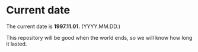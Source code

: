 # Current date

The current date is **1997.11.01.** (YYYY.MM.DD.)

This repository will be good when the world ends, so we will know how long it lasted.